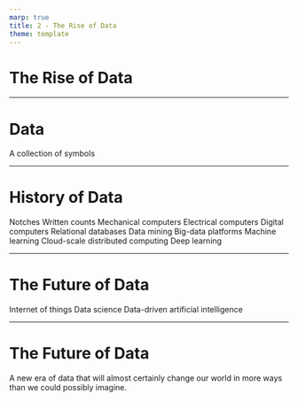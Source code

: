 ```yaml
---
marp: true
title: 2 - The Rise of Data
theme: template
---
```


<!-- _class: title-only -->

# The Rise of Data

---

<!-- _class: title-only -->

# Data

A collection of symbols

---

<!-- _class: title-only -->

# History of Data

Notches
Written counts
Mechanical computers
Electrical computers
Digital computers
Relational databases
Data mining
Big-data platforms
Machine learning
Cloud-scale distributed computing
Deep learning

---

<!-- _class: title-only -->

# The Future of Data

Internet of things
Data science
Data-driven artificial intelligence

---

<!-- _class: title-only -->

# The Future of Data

A new era of data that will almost certainly change our world in more ways than we could possibly imagine.